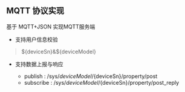 ## MQTT 协议实现

基于 MQTT+JSON 实现MQTT服务端

* 支持用户信息校验

> ${deviceSn}&${deviceModel}

* 支持数据上报与响应

    * publish : /sys/${deviceModel}/${deviceSn}/property/post
    * subscribe : /sys/${deviceModel}/${deviceSn}/property/post_reply
